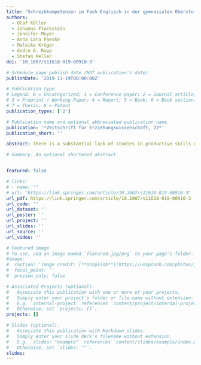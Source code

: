 ```yaml
---
title: 'Schreibkompetenzen im Fach Englisch in der gymnasialen Oberstufe'
authors:
  - Olaf Köller
  - Johanna Fleckstein
  - Jennifer Meyer
  - Anna Lara Paeske
  - Maleika Krüger
  - Andre A. Rupp
  - Stefan Keller
doi: '10.1007/s11618-019-00910-3'

# Schedule page publish date (NOT publication's date).
publishDate: '2019-11-19T00:00:00Z'

# Publication type.
# Legend: 0 = Uncategorized; 1 = Conference paper; 2 = Journal article;
# 3 = Preprint / Working Paper; 4 = Report; 5 = Book; 6 = Book section;
# 7 = Thesis; 8 = Patent
publication_types: ['2']

# Publication name and optional abbreviated publication name.
publication: '*Zeitschrift für Erziehungswissenschaft, 22*'
publication_short: ''

abstract: There is a substantial lack of studies in productive skills of German students in English as a foreign language. Based on this research gap, the present repeated measurement study evaluated the competence to write argumentative essays and synthesis texts of n = 838 11th graders from upper secondary schools while also collecting data on receptive skills (listening and reading comprehension). Findings show that a substantial number of students (approximately 60%) reach level B2 or higher of the Common European Framework of Reference for Languages one year before leaving upper secondary school, which is the official standard for upper secondary school writing. Furthermore, analyses show that all foreign language skills increased over the course of one school year and that students with different educational emphases in their school tracks (i.e., with a primary focus on languages vs. natural science vs. social science vs. other subjects) differ significantly in their writing skills. Specifically, students who pursue language-centered studies clearly outperformed all other students as expected. Findings are discussed with respect to normative performance expectations of upper secondary schooling.

# Summary. An optional shortened abstract.


featured: false

# links:
# - name: ""
# url: "https://link.springer.com/article/10.1007/s11618-019-00910-3"
url_pdf: https://link.springer.com/article/10.1007/s11618-019-00910-3
url_code: ''
url_dataset: ''
url_poster: ''
url_project: ''
url_slides: ''
url_source: ''
url_video: ''

# Featured image
# To use, add an image named `featured.jpg/png` to your page's folder.
#image:
#  caption: 'Image credit: [**Unsplash**](https://unsplash.com/photos/jdD8gXaTZsc)'
#  focal_point: ''
#  preview_only: false

# Associated Projects (optional).
#   Associate this publication with one or more of your projects.
#   Simply enter your project's folder or file name without extension.
#   E.g. `internal-project` references `content/project/internal-project/index.md`.
#   Otherwise, set `projects: []`.
projects: []

# Slides (optional).
#   Associate this publication with Markdown slides.
#   Simply enter your slide deck's filename without extension.
#   E.g. `slides: "example"` references `content/slides/example/index.md`.
#   Otherwise, set `slides: ""`.
slides:
---
```



